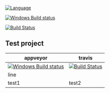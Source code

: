 [![Language](http://gh-toprated.info/Badges/LanguageBadge?user=elv1s42&repo=Sandbox&theme=light&fontWeight=bold)](https://github.com/elv1s42/Sandbox)

[![Windows Build status](https://ci.appveyor.com/api/projects/status/github/elv1s42/sandbox?branch=master&svg=true)](https://ci.appveyor.com/project/elv1s42/sandbox/branch/master)

[![Build Status](https://travis-ci.org/elv1s42/Sandbox.svg?branch=master)](https://travis-ci.org/elv1s42/Sandbox)

## Test project

| appveyor |	travis |
| --- | --- |
| [![Windows Build status](https://ci.appveyor.com/api/projects/status/github/elv1s42/sandbox?branch=master&svg=true)](https://ci.appveyor.com/project/elv1s42/sandbox/branch/master) | [![Build Status](https://travis-ci.org/elv1s42/Sandbox.svg?branch=master)](https://travis-ci.org/elv1s42/Sandbox) |
|line||
|test1	| test2|
